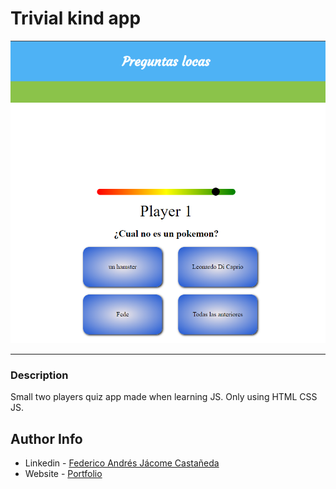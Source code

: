 # Trivial kind app

![Project Image](./main_img.png)

---

### Description
Small two players quiz app made when learning JS. Only using HTML CSS JS. 


## Author Info

- Linkedin - [Federico Andrés Jácome Castañeda](https://www.linkedin.com/in/federicojacome/)
- Website - [Portfolio](https://federocky.github.io/PersonalWeb/)

